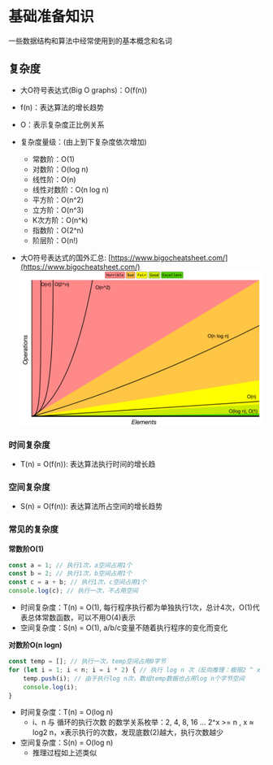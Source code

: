 # 基础准备知识
一些数据结构和算法中经常使用到的基本概念和名词


## 复杂度

- 大O符号表达式(Big O graphs)：O(f(n)) 
- f(n)：表达算法的增长趋势
- O：表示复杂度正比例关系
- 复杂度量级：(由上到下复杂度依次增加)
    - 常数阶：O(1)
    - 对数阶：O(log n)
    - 线性阶：O(n)
    - 线性对数阶：O(n log n)
    - 平方阶：O(n^2)
    - 立方阶：O(n^3)
    - K次方阶：O(n^k)
    - 指数阶：O(2^n)
    - 阶层阶：O(n!)

- 大O符号表达式的国外汇总: [https://www.bigocheatsheet.com/](https://www.bigocheatsheet.com/)
![Big O graphs](../assets/big-o-graph.png)

### 时间复杂度

- T(n) = O(f(n)): 表达算法执行时间的增长趋

### 空间复杂度

- S(n) = O(f(n)): 表达算法所占空间的增长趋势

### 常见的复杂度

**常数阶O(1)**

```javascript
const a = 1; // 执行1次，a空间占用1个
const b = 2; // 执行1次，b空间占用1个
const c = a + b; // 执行1次，c空间占用1个
console.log(c); // 执行一次，不占用空间
```

- 时间复杂度：T(n) = O(1), 每行程序执行都为单独执行1次，总计4次，O(1)代表总体常数函数，可以不用O(4)表示
- 空间复杂度：S(n) = O(1), a/b/c变量不随着执行程序的变化而变化

**对数阶O(n logn)**

```javascript
const temp = []; // 执行一次，temp空间占用0字节
for (let i = 1; i < n; i = i * 2) { // 执行 log n 次（反向推理：极限2 ^ x = n，则x = log n，底数为2可忽略）
    temp.push(i); // 由于执行log n次，数组temp数据也占用log n个字节空间
    console.log(i);
}
```

- 时间复杂度：T(n) = O(log n)
    - i、n 与 循环的执行次数 的数学关系枚举：2, 4, 8, 16 ... 2^x >= n , x ≈ log2 n，x表示执行的次数，发现底数(2)越大，执行次数越少
- 空间复杂度：S(n) = O(log n)
    - 推理过程如上述类似
